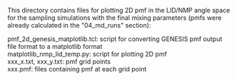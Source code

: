This directory contains files for plotting 2D pmf in the LID/NMP angle space for the sampling simulations with the final mixing parameters (pmfs were already calculated in the "04_md_runs" section):  

pmf_2d_genesis_matplotlib.tcl: script for converting GENESIS pmf output file format to a matplotlib format  
matplotlib_nmp_lid_temp.py: script for plotting 2D pmf  
xxx_x.txt, xxx_y.txt: pmf grid points  
xxx.pmf: files containing pmf at each grid point  
